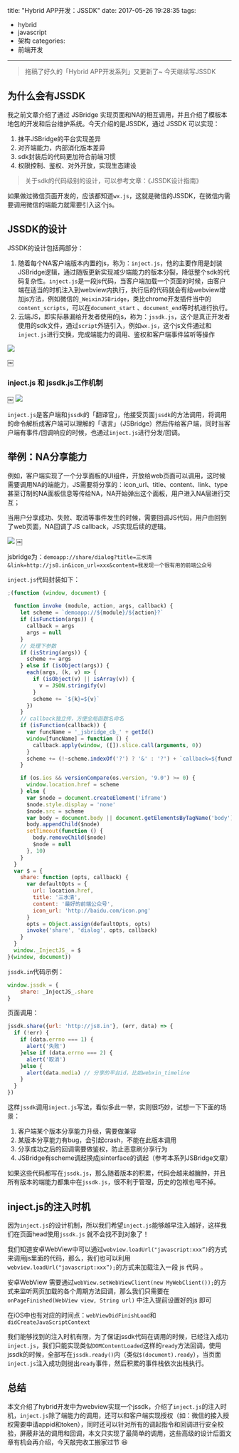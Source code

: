 title: "Hybrid APP开发：JSSDK"
date: 2017-05-26 19:28:35
tags:
- hybrid
- javascript
- 架构
categories:
- 前端开发
---

> 拖稿了好久的「Hybrid APP开发系列」又更新了~ 
> 今天继续写JSSDK

## 为什么会有JSSDK
我之前文章介绍了通过 JSBridge 实现页面和NA的相互调用，并且介绍了模板本地包的开发和后台维护系统。今天介绍的是JSSDK，通过 JSSDK 可以实现：

1. 抹平JSBridge的平台实现差异
2. 对齐端能力，内部消化版本差异
3. sdk封装后的代码更加符合前端习惯
4. 权限控制、鉴权、对外开放，实现生态建设

> 关于sdk的代码级别的设计，可以参考文章：《JSSDK设计指南》

如果做过微信页面开发的，应该都知道`wx.js`，这就是微信的JSSDK，在微信内需要调用微信的端能力就需要引入这个js。

## JSSDK的设计
JSSDK的设计包括两部分：

1. 随着每个NA客户端版本内置的js，称为：`inject.js`，他的主要作用是封装JSBridge逻辑，通过随版更新实现减少端能力的版本分裂，降低整个sdk的代码复杂性。`inject.js`是一段js代码，当客户端加载一个页面的时候，由客户端在适当的时机注入到webview内执行，执行后的代码就会有给webview增加js方法，例如微信的`_WeixinJSBridge`，类比chrome开发插件当中的`content_scripts`，可以在`document_start` 、`document_end`等时机进行执行。
2. 云端JS，即实际暴漏给开发者使用的js，称为：`jssdk.js`，这个是真正开发者使用的sdk文件，通过`script`外链引入，例如`wx.js`，这个js文件通过和`inject.js`进行交换，完成端能力的调用、鉴权和客户端事件监听等操作

![](/uploads/2017/04/12.png)

<!--more-->
￼
### inject.js 和 jssdk.js工作机制
￼
![](/uploads/2017/04/13.jpg)

`inject.js`是客户端和`jssdk`的「翻译官」，他接受页面`jssdk`的方法调用，将调用的命令解析成客户端可以理解的「语言」（JSBridge）然后传给客户端，同时当客户端有事件/回调响应的时候，也通过`inject.js`进行分发/回调。

## 举例：NA分享能力

例如，客户端实现了一个分享面板的UI组件，开放给web页面可以调用，这时候需要调用NA的端能力，JS需要将分享的：icon_url、title、content、link、type甚至订制的NA面板信息等传给NA，NA开始弹出这个面板，用户进入NA层进行交互；

当用户分享成功、失败、取消等事件发生的时候，需要回调JS代码，用户由回到了web页面，NA回调了JS callback，JS实现后续的逻辑。

![](/uploads/2017/04/14.jpg)
￼

jsbridge为：`demoapp://share/dialog?title=三水清&link=http://js8.in&icon_url=xxx&content=我发现一个很有用的前端公众号`

`inject.js`代码封装如下：

```js
;(function (window, document) {
  
  function invoke (module, action, args, callback) {
    let scheme = `demoapp://${module}/${action}?`
    if (isFunction(args)) {
      callback = args
      args = null
    }
    // 处理下参数
    if (isString(args)) {
      scheme += args
    } else if (isObject(args)) {
      each(args, (k, v) => {
        if (isObject(v) || isArray(v)) {
          v = JSON.stringify(v)
        }
        scheme += `${k}=${v}`
      })
    }
    // callback独立传，方便全局函数名命名
    if (isFunction(callback)) {
      var funcName = '_jsbridge_cb_' + getId()
      window[funcName] = function () {
        callback.apply(window, ([]).slice.call(arguments, 0))
      }
      scheme += (!~scheme.indexOf('?') ? '&' : '?') + `callback=${funcName}`
    }

    if (os.ios && versionCompare(os.version, '9.0') >= 0) {
      window.location.href = scheme
    } else {
      var $node = document.createElement('iframe')
      $node.style.display = 'none'
      $node.src = scheme
      var body = document.body || document.getElementsByTagName('body')[0]
      body.appendChild($node)
      setTimeout(function () {
        body.removeChild($node)
        $node = null
      }, 10)
    }
  }
  var $ = {
    share: function (opts, callback) {
      var defaultOpts = {
        url: location.href,
        title: '三水清',
        content: '最好的前端公众号',
        icon_url: 'http://baidu.com/icon.png'
      }
      opts = Object.assign(defaultOpts, opts)
      invoke('share', 'dialog', opts, callback)
    }
  }
  window._InjectJS_ = $
}(window, document))

```
`jssdk.in`代码示例：
```js
window.jssdk = {
    share: _InjectJS_.share
}
```

页面调用：
```js
jssdk.share({url: 'http://js8.in'}, (err, data) => {
  if (!err) {
    if (data.errno === 1) {
      alert('失败')
    }else if (data.errno === 2) {
      alert('取消')
    }else {
      alert(data.media) // 分享的平台id，比如webxin_timeline
    }
  }
})
```

这样`jssdk`调用`inject.js`写法，看似多此一举，实则很巧妙，试想一下下面的场景：
1. 客户端某个版本分享能力升级，需要做兼容
2. 某版本分享能力有bug，会引起crash，不能在此版本调用
3. 分享成功之后的回调需要做鉴权，防止恶意刷分享行为
4. JSBridge有scheme调起换成jsinterface的调起（参考本系列JSBridge文章）

如果这些代码都写在`jssdk.js`，那么随着版本的积累，代码会越来越臃肿，并且所有版本的端能力都集中在`jssdk.js`，很不利于管理，历史的包袱也甩不掉。

## inject.js的注入时机
因为`inject.js`的设计机制，所以我们希望`inject.js`能够越早注入越好，这样我们在页面head使用`jssdk.js` 就不会找不到对象了！


我们知道安卓WebView中可以通过`webview.loadUrl("javascript:xxx”)`的方式来调用js里面的代码，那么，我们也可以利用`webview.loadUrl("javascript:xxx”);`的方式来加载注入一段 js 代码 。

安卓WebView 需要通过`webView.setWebViewClient(new MyWebClient());`的方式来监听网页加载的各个周期方法回调，那么我们只需要在`onPageFinished(WebView view, String url)` 中注入提前设置好的js 即可

在iOS中也有对应的时间点：`webViewDidFinishLoad`和`didCreateJavaScriptContext`


我们能够找到的注入时机有限，为了保证jssdk代码在调用的时候，已经注入成功`inject.js`，我们只能实现类似`DOMContentLoaded`这样的`ready`方法回调，使用jssdk的时候，全部写在`jssdk.ready()`内（类似`$(document).ready`），当页面`inject.js`注入成功则抛出`ready`事件，然后积累的事件栈依次出栈执行。

## 总结
本文介绍了hybrid开发中为webview实现一个jssdk，介绍了`inject.js`的注入时机，`inject.js`除了端能力的调用，还可以和客户端实现授权（如：微信的接入授权需要申请appid和token），同时还可以针对所有的调起指令和回调进行安全校验，屏蔽非法的调用和回调，本文只实现了最简单的调用，这些高级的设计后面文章有机会再介绍，今天敲完收工搬家过节 😆